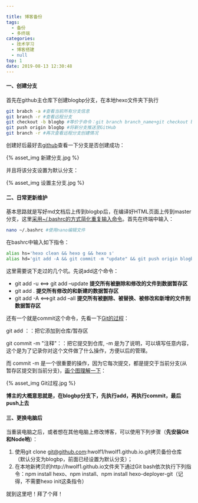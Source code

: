 ```yaml
---

title: 博客备份
tags:
  - 备份
  - 多终端
categories:
  - 技术学习
  - 博客搭建
  - null
top: 1
date: 2019-08-13 12:30:48
---
```


#### 一、创建分支

首先在github主仓库下创建blogbp分支，在本地hexo文件夹下执行

```bash
git brabch -a #查看当前所有分支信息
git branch -r #查看远程分支
git checkout -b blogbp #等价于命令：git branch branch_name+git checkout branch_name（切换分支）
git push origin blogbp #将新分支推送至GitHub
git branch -r #再次查看远程分支创建情况
```

创建好后最好去[github](https://github.com/hwolf1/hwolf1.github.io)查看一下分支是否创建成功：

{% asset_img 新建分支.jpg %} 

并且将该分支设置为默认分支：

{% asset_img 设置主分支.jpg %}

#### 二、日常更新维护

基本思路就是写好md文档后上传到blogbp后，在编译好HTML页面上传到master分支，这里[采用~/.bashrc的方式简化重复输入命令](https://yelog.org/2017/03/23/3-hexo-instruction/)。首先在终端中输入：

```bash
nano ~/.bashrc #使用nano编辑文件
```

在bashrc中输入如下指令：

```bash
alias hs='hexo clean && hexo g && hexo s'
alias hd='git add -A && git commit -m "update" && git push origin blogbp && clean && hexo g && hexo d '
```

这里需要说下走过的几个坑。先说add这个命令：

- git add -u <==> git add –update 		**提交所有被删除和修改的文件到数据暂存区**
- git add .                                               **提交所有修改的和新建的数据暂存区**
- git add -A <==>git add –all                **提交所有被删除、被替换、被修改和新增的文件到数据暂存区**

还有一个就是commit这个命令，先看一下[Git的过程](https://blog.csdn.net/qq_33877149/article/details/79672918)：

git add ：：把它添加到仓库/暂存区

git commit -m  "注释"：：把它提交到仓库, -m 是为了说明，可以填写任意内容，这个是为了记录你对这个文件做了什么操作，方便以后的管理。

而 commit -m 是一个很重要的操作，因为它每次提交，都是提交于当前分支(从暂存区提交到当前分支)，[画个图理解一下](https://blog.csdn.net/qq_33877149/article/details/79672918)： 

{% asset_img Git过程.jpg %}

**博主的大概意思就是，在blogbp分支下，先执行add，再执行commit，最后push上去**

#### 三、更换电脑后

当重装电脑之后，或者想在其他电脑上修改博客，可以使用下列步骤（**先安装Git和Node哟**）：

1. 使用git clone git@github.com:hwolf1/hwolf1.github.io.git拷贝备份仓库（默认分支为blogbp，前面已经设置为默认分支）；
2. 在本地新拷贝的http://hwolf1.github.io文件夹下通过Git bash依次执行下列指令：npm install hexo、npm install、npm install hexo-deployer-git（记得，不需要hexo init这条指令）

就到这里吧！拜了个拜！

